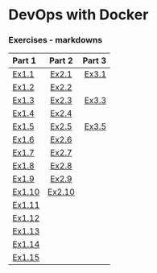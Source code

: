 
# DevOps with Docker

### Exercises - markdowns

| Part 1 | Part 2 | Part 3 |
| :----- | :----: | -----: |
| [Ex1.1](exercise_1_1.md) | [Ex2.1](exercise_2_1.md) | [Ex3.1](exercise_3_1.md) |
| [Ex1.2](exercise_1_2.md) | [Ex2.2](exercise_2_2.md) |  |
| [Ex1.3](exercise_1_3.md) | [Ex2.3](exercise_2_3.md) | [Ex3.3](exercise_3_3.md) |
| [Ex1.4](exercise_1_4.md) | [Ex2.4](exercise_2_4.md) |  |
| [Ex1.5](exercise_1_5.md) | [Ex2.5](exercise_2_5.md) | [Ex3.5](exercise_3_5.md) |
| [Ex1.6](exercise_1_6.md) | [Ex2.6](exercise_2_6.md) |  |
| [Ex1.7](exercise_1_7.md) | [Ex2.7](exercise_2_7.md) |  |
| [Ex1.8](exercise_1_8.md) | [Ex2.8](exercise_2_8.md) |  |
| [Ex1.9](exercise_1_9.md) | [Ex2.9](exercise_2_9.md) |  |
| [Ex1.10](exercise_1_10.md) | [Ex2.10](exercise_2_10.md) |  |
| [Ex1.11](exercise_1_11.md) |  |  |
| [Ex1.12](exercise_1_12.md) |  |  |
| [Ex1.13](exercise_1_13.md) |  |  |
| [Ex1.14](exercise_1_14.md) |  |  |
| [Ex1.15](exercise_1_15.md) |  |  |

